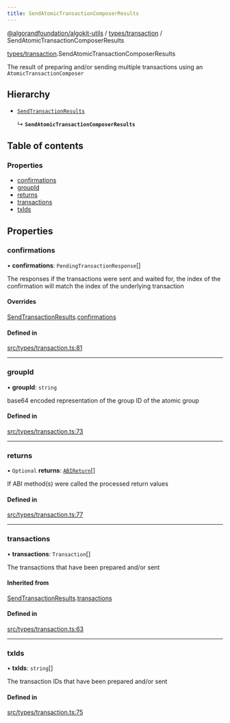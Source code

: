 ```yaml
---
title: SendAtomicTransactionComposerResults
---
```


[@algorandfoundation/algokit-utils](/reference/algokit-utils-ts/api/readme/) / [types/transaction](/reference/algokit-utils-ts/api/modules/types_transaction/) / SendAtomicTransactionComposerResults

[types/transaction](/reference/algokit-utils-ts/api/modules/types_transaction/).SendAtomicTransactionComposerResults

The result of preparing and/or sending multiple transactions using an `AtomicTransactionComposer`

## Hierarchy

- [`SendTransactionResults`]()

  ↳ **`SendAtomicTransactionComposerResults`**

## Table of contents

### Properties

- [confirmations](#confirmations)
- [groupId](#groupid)
- [returns](#returns)
- [transactions](#transactions)
- [txIds](#txids)

## Properties

### confirmations

• **confirmations**: `PendingTransactionResponse`[]

The responses if the transactions were sent and waited for,
the index of the confirmation will match the index of the underlying transaction

#### Overrides

[SendTransactionResults]().[confirmations](#confirmations)

#### Defined in

[src/types/transaction.ts:81](https://github.com/algorandfoundation/algokit-utils-ts/blob/main/src/types/transaction.ts#L81)

---

### groupId

• **groupId**: `string`

base64 encoded representation of the group ID of the atomic group

#### Defined in

[src/types/transaction.ts:73](https://github.com/algorandfoundation/algokit-utils-ts/blob/main/src/types/transaction.ts#L73)

---

### returns

• `Optional` **returns**: [`ABIReturn`](/reference/algokit-utils-ts/api/modules/types_app/#abireturn)[]

If ABI method(s) were called the processed return values

#### Defined in

[src/types/transaction.ts:77](https://github.com/algorandfoundation/algokit-utils-ts/blob/main/src/types/transaction.ts#L77)

---

### transactions

• **transactions**: `Transaction`[]

The transactions that have been prepared and/or sent

#### Inherited from

[SendTransactionResults]().[transactions](#transactions)

#### Defined in

[src/types/transaction.ts:63](https://github.com/algorandfoundation/algokit-utils-ts/blob/main/src/types/transaction.ts#L63)

---

### txIds

• **txIds**: `string`[]

The transaction IDs that have been prepared and/or sent

#### Defined in

[src/types/transaction.ts:75](https://github.com/algorandfoundation/algokit-utils-ts/blob/main/src/types/transaction.ts#L75)
